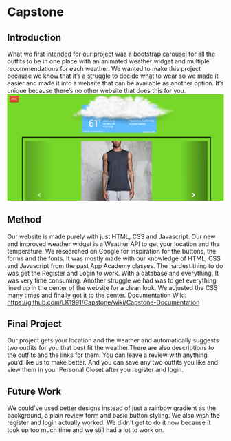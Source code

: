 # Capstone
## Introduction
  What we first intended for our project was a bootstrap carousel for all the outfits to be in one place with an animated weather widget and multiple recommendations for each weather. We wanted to make this project because we know that it’s a struggle to decide what to wear so we made it easier and made it into a website that can be available as another option. It’s unique because there’s no other website that does this for you. ![Mockup](https://github.com/LK1991/Capstone/blob/master/Documentation/dfghj.png) <br>
## Method
  Our website is made purely with just HTML, CSS and Javascript. Our new and improved weather widget is a Weather API to get your location and the temperature. We researched on Google for inspiration for the buttons, the forms and the fonts. It was mostly made with our knowledge of HTML, CSS and Javascript from the past App Academy classes. The hardest thing to do was get the Register and Login to work. With a database and everything. It was very time consuming. Another struggle we had was to get everything lined up in the center of the website for a clean look. We adjusted the CSS many times and finally got it to the center. 
  Documentation Wiki: https://github.com/LK1991/Capstone/wiki/Capstone-Documentation <br>
## Final Project
  Our project gets your location and the weather and automatically suggests two outfits for you that best fit the weather.There are also descriptions to the outfits and the links for them. You can leave a review with anything you’d like us to make better. And you can save any two outfits you like and view them in your Personal Closet after you register and login.
## Future Work
  We could've used better designs instead of just a rainbow gradient as the background, a plain review form and basic button styling. We also wish the register and login actually worked. We didn't get to do it now because it took up too much time and we still had a lot to work on.
